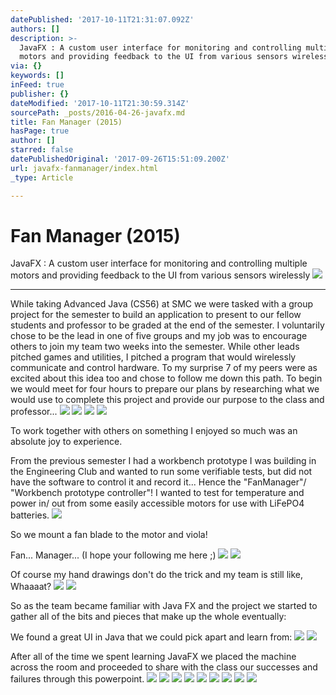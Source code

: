 ```yaml
---
datePublished: '2017-10-11T21:31:07.092Z'
authors: []
description: >-
  JavaFX : A custom user interface for monitoring and controlling multiple
  motors and providing feedback to the UI from various sensors wirelessly
via: {}
keywords: []
inFeed: true
publisher: {}
dateModified: '2017-10-11T21:30:59.314Z'
sourcePath: _posts/2016-04-26-javafx.md
title: Fan Manager (2015)
hasPage: true
author: []
starred: false
datePublishedOriginal: '2017-09-26T15:51:09.200Z'
url: javafx-fanmanager/index.html
_type: Article

---
```

# Fan Manager (2015)

JavaFX : A custom user interface for monitoring and controlling multiple motors and providing feedback to the UI from various sensors wirelessly
![](https://s3-us-west-2.amazonaws.com/the-grid-img/p/215c376eef703d47ab9a4e2d06df6128a1f9ba0a.png)

---

While taking Advanced Java (CS56) at SMC we were tasked with a group project for the semester to build an application to present to our fellow students and professor to be graded at the end of the semester. I voluntarily chose to be the lead in one of five groups and my job was to encourage others to join my team two weeks into the semester. While other leads pitched games and utilities, I pitched a program that would wirelessly communicate and control hardware. To my surprise 7 of my peers were as excited about this idea too and chose to follow me down this path. To begin we would meet for four hours to prepare our plans by researching what we would use to complete this project and provide our purpose to the class and professor...
![](https://the-grid-user-content.s3-us-west-2.amazonaws.com/0a62f7ec-7cf6-4d46-8abe-1fb3b8bcec4e.jpg)
![](https://the-grid-user-content.s3-us-west-2.amazonaws.com/0f553a24-7b5c-4965-9578-724a3a2b9cae.jpg)
![](https://the-grid-user-content.s3-us-west-2.amazonaws.com/b3a920eb-fbd6-46dd-85af-a2c3425f7f5a.jpg)
![](https://the-grid-user-content.s3-us-west-2.amazonaws.com/a9f46a26-37ec-4dc3-98f2-1ce56c917bb9.jpg)

To work together with others on something I enjoyed so much was an absolute joy to experience.

From the previous semester I had a workbench prototype I was building in the Engineering Club and wanted to run some verifiable tests, but did not have the software to control it and record it... Hence the "FanManager"/ "Workbench prototype controller"! I wanted to test for temperature and power in/ out from some easily accessible motors for use with LiFePO4 batteries.
![](https://the-grid-user-content.s3-us-west-2.amazonaws.com/c0b4e727-0a7c-45bf-9c5f-4e039bd93b3a.jpg)

So we mount a fan blade to the motor and viola!

Fan... Manager... (I hope your following me here ;)
![](https://s3-us-west-2.amazonaws.com/the-grid-img/p/6e2ba7b20c9dd66448061bf6ab531d7c078b99aa.jpg)
![](https://s3-us-west-2.amazonaws.com/the-grid-img/p/114b62379100e49ff5bb495fcd1d6435c7893b57.jpg)

Of course my hand drawings don't do the trick and my team is still like, Whaaaat?
![](https://s3-us-west-2.amazonaws.com/the-grid-img/p/5edc60e24b82b678e4dd43cbd23a3eb79cba0c4e.jpg)
![](https://s3-us-west-2.amazonaws.com/the-grid-img/p/1807c0e2cacdb05dd92707dea5d49b83412ff2a9.jpg)

So as the team became familiar with Java FX and the project we started to gather all of the bits and pieces that make up the whole eventually:

We found a great UI in Java that we could pick apart and learn from:
![](https://s3-us-west-2.amazonaws.com/the-grid-img/p/2a65c45aa363467a1017a2581a1ce7bae4e816ed.png)
![](https://the-grid-user-content.s3-us-west-2.amazonaws.com/96b4a50b-ee4e-42c1-9630-10736e497e49.png)

After all of the time we spent learning JavaFX we placed the machine across the room and proceeded to share with the class our successes and failures through this powerpoint.
![](https://the-grid-user-content.s3-us-west-2.amazonaws.com/dd5373a2-7f2d-44c1-9d62-e8f6f315ea95.jpg)
![](https://the-grid-user-content.s3-us-west-2.amazonaws.com/08181f47-88e5-4e03-89d1-ac8b557c8c0f.jpg)
![](https://the-grid-user-content.s3-us-west-2.amazonaws.com/de6c6129-9991-41dd-a10f-7e76dcea4884.jpg)
![](https://the-grid-user-content.s3-us-west-2.amazonaws.com/030d2a8e-c76a-453f-9006-c3cad58a1a6c.jpg)
![](https://the-grid-user-content.s3-us-west-2.amazonaws.com/8451ccc4-902f-4d40-b8f7-c360266bc852.jpg)
![](https://the-grid-user-content.s3-us-west-2.amazonaws.com/e562cc8d-034b-4903-b4a4-b5af6f2625bd.jpg)
![](https://the-grid-user-content.s3-us-west-2.amazonaws.com/2ae22601-278d-418e-a01f-037e7c87c549.jpg)
![](https://the-grid-user-content.s3-us-west-2.amazonaws.com/04bd467a-d9ce-4ec4-9026-5c7eced6aa37.jpg)
![](https://the-grid-user-content.s3-us-west-2.amazonaws.com/31c95188-066b-4094-be7b-e48392fbbd24.jpg)